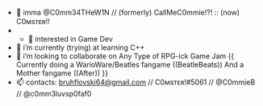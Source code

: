 - 👋  imma @C0mm34THeW1N // (formerly) CallMeC0mmie!?! :: (now) C0ᴍsᴛᴇʀ!!
- - 👀 interested in Game Dev 
- 🌱  i’m currently (trying) at learning C++ 
- 💞️  i’m looking to collaborate on Any Type of RPG-ick Game Jam {{ Currently doing a WarioWare/Beatles fangame ((BeatleBeats)) And a Mother fangame ((After)) }}
- 📫  contacts: bruhflovski64@gmail.com // C0ᴍsᴛᴇʀ!#5061 // @C0mmieB // @c0mm3luvsp0faf0 

<!---
C0mm34THeW1N/C0mm34THeW1N is a ✨ special ✨ repository because its `README.md` (this file) appears on your GitHub profile.
You can click the Preview link to take a look at your changes.
--->
